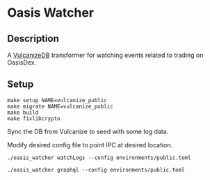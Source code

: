 # Oasis Watcher

## Description
A [VulcanizeDB](https://github.com/vulcanize/VulcanizeDB) transformer for watching events related to trading on OasisDex.

## Setup
```
make setup NAME=vulcanize_public
make migrate NAME=vulcanize_public
make build
make fixlibcrypto
```

Sync the DB from Vulcanize to seed with some log data.

Modify desired config file to point IPC at desired location.

`./oasis_watcher watchLogs --config environments/public.toml`

`./oasis_watcher graphql --config environments/public.toml`
